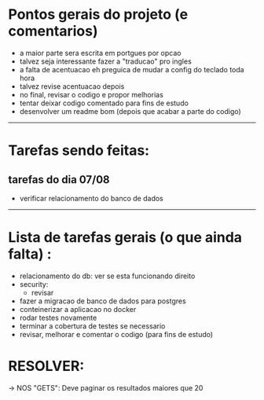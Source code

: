 # Pontos gerais do projeto (e comentarios)
- a maior parte sera escrita em portgues por opcao
- talvez seja interessante fazer a "traducao" pro ingles
- a falta de acentuacao eh preguica de mudar a config do teclado toda hora
- talvez revise acentuacao depois
- no final, revisar o codigo e propor melhorias
- tentar deixar codigo comentado para fins de estudo
- desenvolver um readme bom (depois que acabar a parte do codigo)


---
# Tarefas sendo feitas:

## tarefas do dia 07/08
- verificar relacionamento do banco de dados

---
# Lista de tarefas gerais (o que ainda falta) :
- relacionamento do db: ver se esta funcionando direito
- security:
    - revisar
- fazer a migracao de banco de dados para postgres
- conteinerizar a aplicacao no docker
- rodar testes novamente
- terminar a cobertura de testes se necessario
- revisar, melhorar e comentar o codigo (para fins de estudo)

# RESOLVER:
 -> NOS "GETS": Deve paginar os resultados maiores que 20